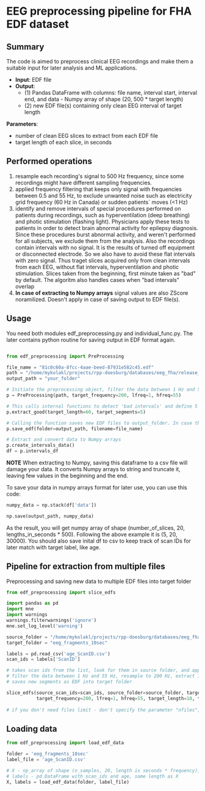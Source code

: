 # EEG preprocessing pipeline for FHA EDF dataset

## Summary

The code is aimed to preprocess clinical EEG recordings and make them a suitable input for later analysis and ML applications. 
- **Input**: EDF file
- **Output**: 
  - (1) Pandas DataFrame with columns: file name, interval start, interval end, and data - Numpy array of shape (20, 500 * target length) 
  - (2) new EDF file(s) containing only clean EEG interval of target length

**Parameters**:
- number of clean EEG slices to extract from each EDF file
- target length of each slice, in seconds

## Performed operations
1) resample each recording's signal to 500 Hz frequency, since some recordings might have different sampling frequencies. 
2) applied frequency filtering that keeps only signal with frequencies between 0.5 and 55 Hz, to exclude unwanted noise such as electricity grid frequency (60 Hz in Canada) or sudden patients` moves (<1 Hz)
3) identify and remove intervals of special procedures performed on patients during recordings, such as hyperventilation (deep breathing) and photic stimulation (flashing light). Physicians apply these tests to patients in order to detect brain abnormal activity for epilepsy diagnosis. Since these procedures burst abnormal activity, and weren't performed for all subjects, we exclude them from the analysis. Also the recordings contain intervals with no signal. It is the results of turned off equipment or disconnected electrode. So we also have to avoid these flat intervals with zero signal. Thus traget slices acquired only from clean intervals from each EEG, without flat intervals, hyperventilation and photic stimulation. Slices taken from the beginning, first minute taken as "bad" by default. The algoritm also handles cases when "bad intervals" overlap
4) **In case of extracting to Numpy arrays** signal values are also ZScore noramilized. Doesn't apply in case of saving output to EDF file(s).


## Usage
You need both modules edf_preprocessing.py and individual_func.py. The later contains python routine for saving output in EDF format again.

```python

from edf_preprocessing import PreProcessing

file_name = "81c0c60a-8fcc-4aae-beed-87931e582c45.edf"
path = "/home/mykolakl/projects/rpp-doesburg/databases/eeg_fha/release_001/edf/Burnaby/" + file_name
output_path = "your_folder"

# Initiate the preprocessing object, filter the data between 1 Hz and 55 Hz and resample to 200 Hz.
p = PreProcessing(path, target_frequency=200, lfreq=1, hfreq=55)

# This calls internal functions to detect 'bad intervals' and define 5 'good' ones 60 seconds each
p.extract_good(target_length=60, target_segments=5)

# Calling the function saves new EDF files to output_folder. In case there are more than 1, it adds suffix "_n" to the file name 
p.save_edf(folder=output_path, filename=file_name)

# Extract and convert data to Numpy arrays
p.create_intervals_data()
df = p.intervals_df

```

**NOTE**
When extracting to Numpy, saving this dataframe to a csv file will damage your data. 
It converts Numpy arrays to string and truncate it, leaving few values in the beginning and the end.
    
To save your data in numpy arrays format for later use, you can use this code:
```python
numpy_data = np.stack(df['data'])

np.save(output_path, numpy_data)
```

As the result, you will get numpy array of shape (number_of_slices, 20, lengths_in_seconds * 500). Following the above example it is (5, 20, 30000).
You should also save inital df to csv to keep track of scan IDs for later match with target label, like age.


## Pipeline for extraction from multiple files

Preprocessing and saving new data to multiple EDF files into target folder

```python
from edf_preprocessing import slice_edfs

import pandas as pd
import mne
import warnings
warnings.filterwarnings('ignore')
mne.set_log_level('warning')

source_folder = "/home/mykolakl/projects/rpp-doesburg/databases/eeg_fha/release_001/edf/Burnaby"
target_folder = "eeg_fragments_10sec"

labels = pd.read_csv('age_ScanID.csv')
scan_ids = labels['ScanID']

# takes scan ids from the list, look for them in source folder, and apply the preprocessing to 100 files in total
# filter the data between 1 Hz and 55 Hz, resample to 200 Hz, extract 1 segment of 10 seconds from each EDF file
# saves new segments as EDF into target folder

slice_edfs(source_scan_ids=scan_ids, source_folder=source_folder, target_folder=target_folder, 
           target_frequency=200, lfreq=1, hfreq=55, target_length=10, target_segments=1, nfiles=100)
           
# if you don't need files limit - don't specify the parameter "nfiles", default is None

```

## Loading data

```python
from edf_preprocessing import load_edf_data

folder = 'eeg_fragments_10sec'
label_file = 'age_ScanID.csv'

# X - np_array of shape (n_samples, 20, length is seconds * frequency), 
# labels - pd.DataFrame with scan_ids and age, same length as X
X, labels = load_edf_data(folder, label_file)
```
